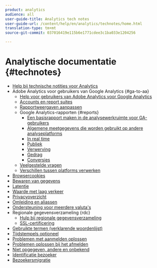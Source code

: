 ```yaml
---
product: analytics
audience: all
user-guide-title: Analytics tech notes
user-guide-url: /content/help/en/analytics/technotes/home.html
translation-type: tm+mt
source-git-commit: 037016419e115b6e1771cdee3c1ba033e1204256

---
```



# Analytische documentatie {#technotes}

+ [Help bij technische notities voor Analytics](home.md)
+ Adobe Analytics voor gebruikers van Google Analytics {#ga-to-aa}
   + [Help voor gebruikers van Adobe Analytics voor Google Analytics](ga-to-aa/home.md)
   + [Accounts en report suites](ga-to-aa/accounts.md)
   + [Rapportweergaven aanpassen](ga-to-aa/customization.md)
   + Google Analytics-rapporten {#reports}
      + [Een basisrapport maken in de analysewerkruimte voor GA-gebruikers](ga-to-aa/reports/create-report.md)
      + [Algemene meetgegevens die worden gebruikt op andere analyseplatforms](ga-to-aa/reports/common-metrics.md)
      + [In real time](ga-to-aa/reports/realtime-reports.md)
      + [Publiek](ga-to-aa/reports/audience-reports.md)
      + [Verwerving](ga-to-aa/reports/acquisition-reports.md)
      + [Gedrag](ga-to-aa/reports/behavior-reports.md)
      + [Conversies](ga-to-aa/reports/conversions-reports.md)
   + [Veelgestelde vragen](ga-to-aa/faq.md)
   + [Verschillen tussen platforms verwerken](ga-to-aa/processing-differences.md)
+ [Browsercookies](cookies.md)
+ [Bewaren van gegevens](data-retention.md)
+ [Latentie](latency.md)
+ [Waarde met laag verkeer](low-traffic.md)
+ [Privacyoverzicht](privacy-overview.md)
+ [Omleiding en aliassen](redirects.md)
+ [Ondersteuning voor meerdere valuta&#39;s](multicurrency.md)
+ Regionale gegevensverzameling {rdc}
   + [Hulp bij regionale gegevensverzameling](rdc/regional-data-collection.md)
   + [SSL-certificering](rdc/ssl-cert-licensing.md)
+ [Gebruikte termen (verklarende woordenlijst)](terms.md)
+ [Tijdstempels optioneel](timestamps-optional.md)
+ [Problemen met aanmelden oplossen](troubleshoot-login.md)
+ [Problemen oplossen bij het afmelden](troubleshoot-sessions.md)
+ [Niet opgegeven, andere en onbekend](unspecified.md)
+ [Identificatie bezoeker](visitor-identification.md)
+ [Bezoekersmigratie](visitor-migration.md)
